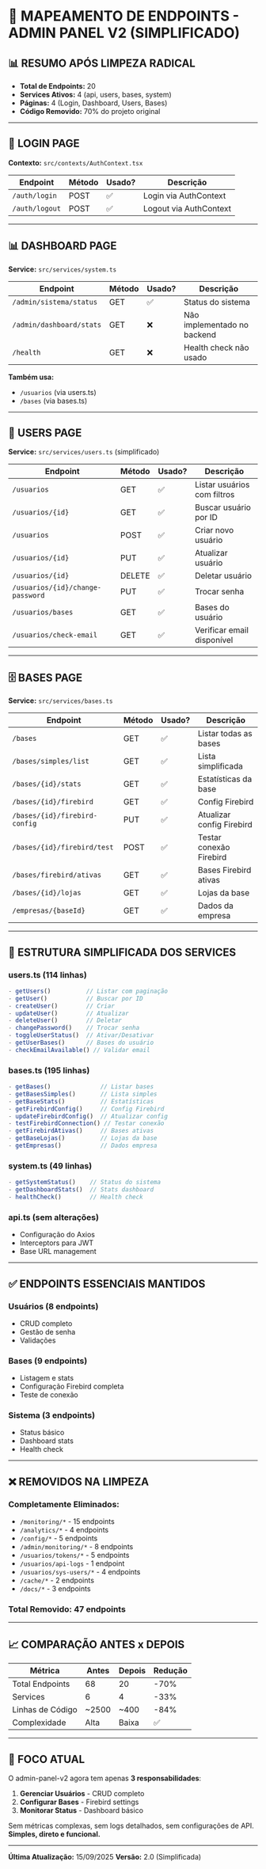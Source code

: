 # 📡 MAPEAMENTO DE ENDPOINTS - ADMIN PANEL V2 (SIMPLIFICADO)

## 📊 RESUMO APÓS LIMPEZA RADICAL
- **Total de Endpoints:** 20
- **Services Ativos:** 4 (api, users, bases, system)
- **Páginas:** 4 (Login, Dashboard, Users, Bases)
- **Código Removido:** 70% do projeto original

---

## 🔑 LOGIN PAGE
**Contexto:** `src/contexts/AuthContext.tsx`

| Endpoint | Método | Usado? | Descrição |
|----------|--------|--------|-----------|
| `/auth/login` | POST | ✅ | Login via AuthContext |
| `/auth/logout` | POST | ✅ | Logout via AuthContext |

---

## 📊 DASHBOARD PAGE
**Service:** `src/services/system.ts`

| Endpoint | Método | Usado? | Descrição |
|----------|--------|--------|-----------|
| `/admin/sistema/status` | GET | ✅ | Status do sistema |
| `/admin/dashboard/stats` | GET | ❌ | Não implementado no backend |
| `/health` | GET | ❌ | Health check não usado |

**Também usa:**
- `/usuarios` (via users.ts)
- `/bases` (via bases.ts)

---

## 👥 USERS PAGE
**Service:** `src/services/users.ts` (simplificado)

| Endpoint | Método | Usado? | Descrição |
|----------|--------|--------|-----------|
| `/usuarios` | GET | ✅ | Listar usuários com filtros |
| `/usuarios/{id}` | GET | ✅ | Buscar usuário por ID |
| `/usuarios` | POST | ✅ | Criar novo usuário |
| `/usuarios/{id}` | PUT | ✅ | Atualizar usuário |
| `/usuarios/{id}` | DELETE | ✅ | Deletar usuário |
| `/usuarios/{id}/change-password` | PUT | ✅ | Trocar senha |
| `/usuarios/bases` | GET | ✅ | Bases do usuário |
| `/usuarios/check-email` | GET | ✅ | Verificar email disponível |

---

## 🗄️ BASES PAGE
**Service:** `src/services/bases.ts`

| Endpoint | Método | Usado? | Descrição |
|----------|--------|--------|-----------|
| `/bases` | GET | ✅ | Listar todas as bases |
| `/bases/simples/list` | GET | ✅ | Lista simplificada |
| `/bases/{id}/stats` | GET | ✅ | Estatísticas da base |
| `/bases/{id}/firebird` | GET | ✅ | Config Firebird |
| `/bases/{id}/firebird-config` | PUT | ✅ | Atualizar config Firebird |
| `/bases/{id}/firebird/test` | POST | ✅ | Testar conexão Firebird |
| `/bases/firebird/ativas` | GET | ✅ | Bases Firebird ativas |
| `/bases/{id}/lojas` | GET | ✅ | Lojas da base |
| `/empresas/{baseId}` | GET | ✅ | Dados da empresa |

---

## 🚀 ESTRUTURA SIMPLIFICADA DOS SERVICES

### users.ts (114 linhas)
```typescript
- getUsers()          // Listar com paginação
- getUser()           // Buscar por ID
- createUser()        // Criar
- updateUser()        // Atualizar
- deleteUser()        // Deletar
- changePassword()    // Trocar senha
- toggleUserStatus()  // Ativar/Desativar
- getUserBases()      // Bases do usuário
- checkEmailAvailable() // Validar email
```

### bases.ts (195 linhas)
```typescript
- getBases()              // Listar bases
- getBasesSimples()       // Lista simples
- getBaseStats()          // Estatísticas
- getFirebirdConfig()     // Config Firebird
- updateFirebirdConfig()  // Atualizar config
- testFirebirdConnection() // Testar conexão
- getFirebirdAtivas()     // Bases ativas
- getBaseLojas()          // Lojas da base
- getEmpresas()           // Dados empresa
```

### system.ts (49 linhas)
```typescript
- getSystemStatus()    // Status do sistema
- getDashboardStats()  // Stats dashboard
- healthCheck()        // Health check
```

### api.ts (sem alterações)
- Configuração do Axios
- Interceptors para JWT
- Base URL management

---

## ✅ ENDPOINTS ESSENCIAIS MANTIDOS

### Usuários (8 endpoints)
- CRUD completo
- Gestão de senha
- Validações

### Bases (9 endpoints)
- Listagem e stats
- Configuração Firebird completa
- Teste de conexão

### Sistema (3 endpoints)
- Status básico
- Dashboard stats
- Health check

---

## ❌ REMOVIDOS NA LIMPEZA

### Completamente Eliminados:
- `/monitoring/*` - 15 endpoints
- `/analytics/*` - 4 endpoints
- `/config/*` - 5 endpoints
- `/admin/monitoring/*` - 8 endpoints
- `/usuarios/tokens/*` - 5 endpoints
- `/usuarios/api-logs` - 1 endpoint
- `/usuarios/sys-users/*` - 4 endpoints
- `/cache/*` - 2 endpoints
- `/docs/*` - 3 endpoints

### Total Removido: **47 endpoints**

---

## 📈 COMPARAÇÃO ANTES x DEPOIS

| Métrica | Antes | Depois | Redução |
|---------|-------|--------|---------|
| Total Endpoints | 68 | 20 | -70% |
| Services | 6 | 4 | -33% |
| Linhas de Código | ~2500 | ~400 | -84% |
| Complexidade | Alta | Baixa | ✅ |

---

## 🎯 FOCO ATUAL

O admin-panel-v2 agora tem apenas **3 responsabilidades**:

1. **Gerenciar Usuários** - CRUD completo
2. **Configurar Bases** - Firebird settings
3. **Monitorar Status** - Dashboard básico

Sem métricas complexas, sem logs detalhados, sem configurações de API.
**Simples, direto e funcional.**

---

**Última Atualização:** 15/09/2025
**Versão:** 2.0 (Simplificada)
